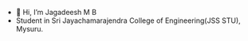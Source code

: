 - 👋 Hi, I’m Jagadeesh M B
- Student in Sri Jayachamarajendra College of Engineering(JSS STU), Mysuru.


<!---
jagdshmb/jagdshmb is a ✨ special ✨ repository because its `README.md` (this file) appears on your GitHub profile.
You can click the Preview link to take a look at your changes.
--->

